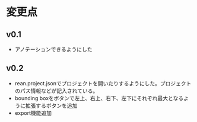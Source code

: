

# 変更点


## v0.1
- アノテーションできるようにした

## v0.2
- rean.project.jsonでプロジェクトを開いたりするようにした。プロジェクトのパス情報などが記入されている。
- bounding boxをボタンで左上、右上、右下、左下にそれぞれ最大となるように拡張するボタンを追加
- export機能追加
